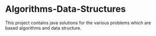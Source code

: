 # Algorithms-Data-Structures
This project contains java solutions for the various problems which are based algorithms and data structure.
